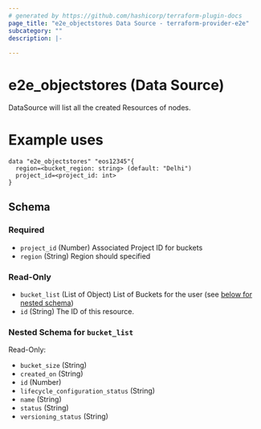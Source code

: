 ```yaml
---
# generated by https://github.com/hashicorp/terraform-plugin-docs
page_title: "e2e_objectstores Data Source - terraform-provider-e2e"
subcategory: ""
description: |-
  
---
```


# e2e_objectstores (Data Source)
DataSource will list all the created Resources of nodes.

# Example uses
```hcl 
data "e2e_objectstores" "eos12345"{
  region=<bucket_region: string> (default: "Delhi")
  project_id=<project_id: int>
}
```




<!-- schema generated by tfplugindocs -->
## Schema

### Required

- `project_id` (Number) Associated Project ID for buckets
- `region` (String) Region should specified

### Read-Only

- `bucket_list` (List of Object) List of Buckets for the user (see [below for nested schema](#nestedatt--bucket_list))
- `id` (String) The ID of this resource.

<a id="nestedatt--bucket_list"></a>
### Nested Schema for `bucket_list`

Read-Only:

- `bucket_size` (String)
- `created_on` (String)
- `id` (Number)
- `lifecycle_configuration_status` (String)
- `name` (String)
- `status` (String)
- `versioning_status` (String)


